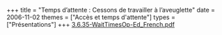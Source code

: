 +++
title = "Temps d’attente : Cessons de travailler à l’aveuglette"
date = 2006-11-02
themes = ["Accès et temps d'attente"]
types = ["Présentations"]
+++
[3.6.35-WaitTimesOp-Ed\_French.pdf](/files/3.6.35-WaitTimesOp-Ed_French.pdf)
